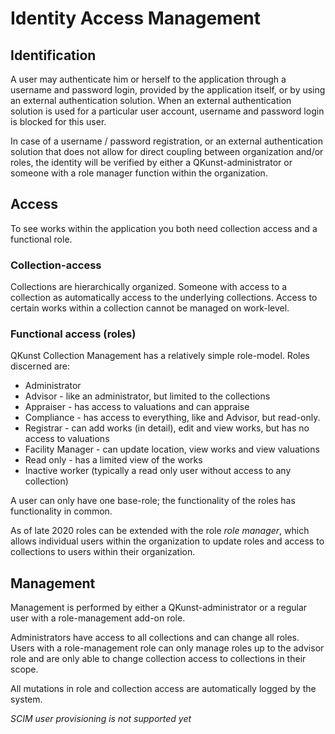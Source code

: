 # Identity Access Management

## Identification

A user may authenticate him or herself to the application through a username and password login, provided by the application itself, or by using an external authentication solution.
When an external authentication solution is used for a particular user account, username and password login is blocked for this user.

In case of a username / password registration, or an external authentication solution that does not allow for direct coupling between organization and/or roles, the identity
will be verified by either a QKunst-administrator or someone with a role manager function within the organization.

## Access

To see works within the application you both need collection access and a functional role.

### Collection-access

Collections are hierarchically organized. Someone with access to a collection as automatically access to the underlying collections. Access to certain works within a collection cannot be managed on work-level.

### Functional access (roles)

QKunst Collection Management has a relatively simple role-model. Roles discerned are:

* Administrator
* Advisor - like an administrator, but limited to the collections
* Appraiser - has access to valuations and can appraise
* Compliance - has access to everything, like and Advisor, but read-only.
* Registrar - can add works (in detail), edit and view works, but has no access to valuations
* Facility Manager - can update location, view works and view valuations
* Read only - has a limited view of the works
* Inactive worker (typically a read only user without access to any collection)

A user can only have one base-role; the functionality of the roles has functionality in common.

As of late 2020 roles can be extended with the role *role manager*, which allows individual users within the organization to update roles and access to collections to users within
their organization.

## Management

Management is performed by either a QKunst-administrator or a regular user with a role-management add-on role.

Administrators have access to all collections and can change all roles. Users with a role-management role can only manage roles up to the advisor role and are only able
to change collection access to collections in their scope.

All mutations in role and collection access are automatically logged by the system.

*SCIM user provisioning is not supported yet*